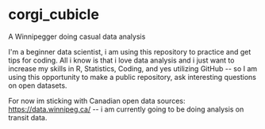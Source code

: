 # corgi_cubicle
A Winnipegger doing casual data analysis


I'm a beginner data scientist, i am using this repository to practice and get tips for coding.  All i know is that i love data analysis and i just want to increase my skills in R, Statistics, Coding, and yes utilizing GitHub -- so I am using this opportunity to make a public repository, ask interesting questions on open datasets.  

For now im sticking with Canadian open data sources:
  https://data.winnipeg.ca/  -- i am currently going to be doing analysis on transit data.
